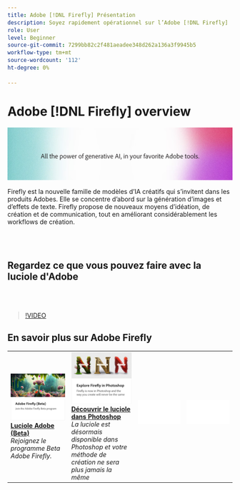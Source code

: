 ```yaml
---
title: Adobe [!DNL Firefly] Présentation
description: Soyez rapidement opérationnel sur l’Adobe [!DNL Firefly]
role: User
level: Beginner
source-git-commit: 7299bb82c2f481aeadee348d262a136a3f9945b5
workflow-type: tm+mt
source-wordcount: '112'
ht-degree: 0%

---
```


# Adobe [!DNL Firefly] overview

![Image de Firefly Hero](../assets/firefly.png)

Firefly est la nouvelle famille de modèles d’IA créatifs qui s’invitent dans les produits Adobes. Elle se concentre d’abord sur la génération d’images et d’effets de texte. Firefly propose de nouveaux moyens d’idéation, de création et de communication, tout en améliorant considérablement les workflows de création.

<br> 

## Regardez ce que vous pouvez faire avec la luciole d&#39;Adobe

<br> 

>[!VIDEO](https://video.tv.adobe.com/v/3416970t1?quality=12&learn=on&hidetitle=true)

## En savoir plus sur Adobe Firefly

<table>
<tr>
   <td>
      <a href="https://firefly.adobe.com/" target="_blank">
         <img alt="Luciole Adobe (Beta)" src="assets/firefly-beta.png" />
      </a>
      <div>
      <a href="https://firefly.adobe.com/" target="_blank"><strong>Luciole Adobe (Beta)</strong></a>
      </div>
      <em>Rejoignez le programme Beta Adobe Firefly.</em>
      <br>
  </td>
  <td>
      <a href="https://www.adobe.com/sensei/generative-ai/firefly.html" target="_blank">
         <img alt="Découvrir le luciole dans Photoshop" src="assets/firefly-photoshop.png" />
      </a>
      <div>
      <a href="https://www.adobe.com/sensei/generative-ai/firefly.html" target="_blank"><strong>Découvrir le luciole dans Photoshop</strong></a>
      </div>
      <em>La luciole est désormais disponible dans Photoshop et votre méthode de création ne sera plus jamais la même</em>
      <br>
  </td>
  <td>
    <img alt="Espaceur" src="../assets/Whitespacer.png" />
    <div>
    <br>
  </td>
  <td>
    <img alt="Espaceur" src="../assets/Whitespacer.png" />
    <div>
    <br>
  </td>
</tr>
</table>

